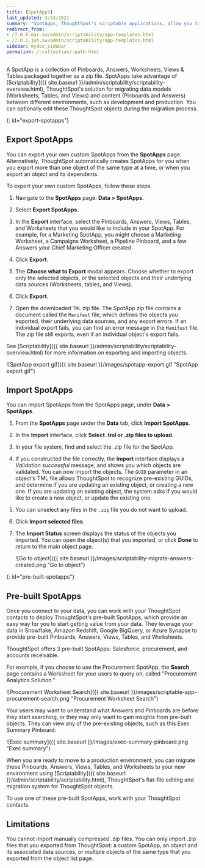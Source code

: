 ```yaml
---
title: [SpotApps]
last_updated: 3/23/2021
summary: "SpotApps, ThoughtSpot's scriptable applications, allow you to migrate multiple objects to and from clusters."
redirect_from:
- /7.0.0.mar.sw/admin/scriptability/app-templates.html
- /7.0.1.jun.sw/admin/scriptability/app-templates.html
sidebar: mydoc_sidebar
permalink: /:collection/:path.html
---
```


A SpotApp is a collection of Pinboards, Answers, Worksheets, Views & Tables packaged together as a zip file. SpotApps take advantage of [Scriptability]({{ site.baseurl }}/admin/scriptability/scriptability-overview.html), ThoughtSpot's solution for migrating data models (Worksheets, Tables, and Views) and content (Pinboards and Answers) between different environments, such as development and production. You can optionally edit these ThoughtSpot objects during the migration process.

{: id="export-spotapps"}
## Export SpotApps
You can export your own custom SpotApps from the **SpotApps** page. Alternatively, ThoughtSpot automatically creates SpotApps for you when you export more than one object of the same type at a time, or when you export an object and its dependents.

To export your own custom SpotApps, follow these steps.

1. Navigate to the **SpotApps** page: **Data > SpotApps**.

2. Select **Export SpotApps**.

3. In the **Export** interface, select the Pinboards, Answers, Views, Tables, and Worksheets that you would like to include in your SpotApp. For example, for a Marketing SpotApp, you might choose a Marketing Worksheet, a Campaigns Worksheet, a Pipeline Pinboard, and a few Answers your Chief Marketing Officer created.

4. Click **Export**.

5. The **Choose what to Export** modal appears. Choose whether to export only the selected objects, or the selected objects and their underlying data sources (Worksheets, tables, and Views).

6. Click **Export**.

7. Open the downloaded `TML` zip file. The SpotApp zip file contains a document called the `Manifest` file, which defines the objects you exported, their underlying data sources, and any export errors. If an individual export fails, you can find an error message in the `Manifest` file. The zip file still exports, even if an individual object's export fails.

See [Scriptability]({{ site.baseurl }}/admin/scriptability/scriptability-overview.html) for more information on exporting and importing objects.

![SpotApp export gif]({{ site.baseurl }}/images/spotapp-export.gif "SpotApp export gif")

## Import SpotApps
You can import SpotApps from the SpotApps page, under **Data > SpotApps**.

1. From the **SpotApps** page under the **Data** tab, click **Import SpotApps**.

2. In the **Import** interface, click **Select .tml or .zip files to upload**.

6. In your file system, find and select the .zip file for the SpotApp.

8. If you constructed the file correctly, the **Import** interface displays a *Validation successful* message, and shows you which objects are validated. You can now import the objects. The <code>GUID</code> parameter in an object's TML file allows ThoughtSpot to recognize pre-existing GUIDs, and determine if you are updating an existing object, or creating a new one. If you are updating an existing object, the system asks if you would like to create a new object, or update the existing one.

9. You can unselect any files in the `.zip` file you do not want to upload.

10. Click **Import selected files**.

11. The **Import Status** screen displays the status of the objects you imported. You can open the object(s) that you imported, or click **Done** to return to the main object page.

    ![Go to object]({{ site.baseurl }}/images/scriptability-migrate-answers-created.png "Go to object")

{: id="pre-built-spotapps"}
## Pre-built SpotApps
Once you connect to your data, you can work with your ThoughtSpot contacts to deploy ThoughtSpot's pre-built SpotApps, which provide an easy way for you to start getting value from your data. They leverage your data in Snowflake, Amazon Redshift, Google BigQuery, or Azure Synapse to provide pre-built Pinboards, Answers, Views, Tables, and Worksheets.

ThoughtSpot offers 3 pre-built SpotApps: Salesforce, procurement, and accounts receivable.

For example, if you choose to use the Procurement SpotApp, the **Search** page contains a Worksheet for your users to query on, called "Procurement Analytics Solution."

![Procurement Worksheet Search]({{ site.baseurl }}/images/scriptable-app-procurement-search.png "Procurement Worksheet Search")

Your users may want to understand what Answers and Pinboards are before they start searching, or they may only want to gain insights from pre-built objects. They can view any of the pre-existing objects, such as this Exec Summary Pinboard:

![Exec summary]({{ site.baseurl }}/images/exec-summary-pinboard.png "Exec summary")

When you are ready to move to a production environment, you can migrate these Pinboards, Answers, Views, Tables, and Worksheets to your new environment using [Scriptability]({{ site.baseurl }}/admin/scriptability/scriptability.html), ThoughtSpot's flat-file editing and migration system for ThoughtSpot objects.

To use one of these pre-built SpotApps, work with your ThoughtSpot contacts.

## Limitations
You cannot import manually compressed .zip files. You can only import .zip files that you exported from ThoughtSpot: a custom SpotApp, an object and its associated data sources, or multiple objects of the same type that you exported from the object list page.
